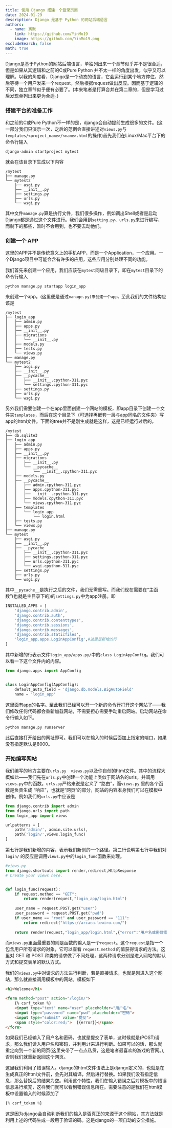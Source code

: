 ```yaml
---
title: 使用 Django 搭建一个登录页面
date: 2024-01-29
description: Django 是基于 Python 的网站后端语言
authors:
  - name: 寅默
    link: https://github.com/YinMo19
    image: https://github.com/YinMo19.png
excludeSearch: false
math: true
---
```


Django是基于Python的网站后端语言，单独列出来一个章节似乎并不是很合适，但是如果从其逻辑和之前的C或Pure Python 并不太一样的角度出发，似乎又可以理解。以我的角度看，Django是一个动态的语言，它会运行到某个地方停住，然后等待一个用户发来一个request，然后根据request做出反应。因而基于逻辑的不同，独立章节似乎便有必要了。(本来笔者是打算合并在第二章的，但是学习过后发现单列出来更为合适。)

### 搭建平台的准备工作

和之前的C或Pure Python不一样的是，django会自动提前生成很多的文件。(这一部分我们只演示一次，之后的范例会直接讲述对`views.py`与`templates/<project_name>/<name>.html`的操作)首先我们在Linux/Mac平台下的命令行输入

```
django-admin startproject mytest
```

就会在该目录下生成以下内容

```
/mytest
├── manage.py
└── mytest2
    ├── asgi.py
    ├── __init__.py
    ├── settings.py
    ├── urls.py
    └── wsgi.py
```

其中文件`manage.py`算是执行文件，我们很多操作，例如调出Shell或者是启动Django都是通过这个文件进行。我们会用到`setting.py`、`urls.py`来进行编写，而剩下的那些，暂时不会用到，也不要去动他们。

### 创建一个 APP

这里的APP并不是传统意义上的手机APP，而是一个Application，一个应用。一个Django项目中可能会含有许多的应用，这些应用分别处理不同的功能。

我们首先来创建一个应用，我们应该在`mytest`同级目录下，即在`mytest`目录下的命令行输入

```
python manage.py startapp login_app
```

来创建一个app。(这里便是通过`manage.py)来创建一个app。`至此我们的文件结构应该是

```
/mytest
├── login_app
│   ├── admin.py
│   ├── apps.py
│   ├── __init__.py
│   ├── migrations
│   │   └── __init__.py
│   ├── models.py
│   ├── tests.py
│   └── views.py
├── manage.py
└── mytest2
    ├── asgi.py
    ├── __init__.py
    ├── __pycache__
    │   ├── __init__.cpython-311.pyc
    │   └── settings.cpython-311.pyc
    ├── settings.py
    ├── urls.py
    └── wsgi.py
```

另外我们需要创建一个在app里面创建一个网站的模板，即app目录下创建一个文件夹`templates`，而后在这个目录下（可选择再嵌套一层与app同名的文件夹）写app的html文件。下面的tree并不是刚生成就是这样，这是已经运行过后的。

```
/mytest
├── db.sqlite3
├── login_app
│   ├── admin.py
│   ├── apps.py
│   ├── __init__.py
│   ├── migrations
│   │   ├── __init__.py
│   │   └── __pycache__
│   │       └── __init__.cpython-311.pyc
│   ├── models.py
│   ├── __pycache__
│   │   ├── admin.cpython-311.pyc
│   │   ├── apps.cpython-311.pyc
│   │   ├── __init__.cpython-311.pyc
│   │   ├── models.cpython-311.pyc
│   │   └── views.cpython-311.pyc
│   ├── templates
│   │   └── login_app
│   │       └── login.html
│   ├── tests.py
│   └── views.py
├── manage.py
└── mytest
    ├── asgi.py
    ├── __init__.py
    ├── __pycache__
    │   ├── __init__.cpython-311.pyc
    │   ├── settings.cpython-311.pyc
    │   ├── urls.cpython-311.pyc
    │   └── wsgi.cpython-311.pyc
    ├── settings.py
    ├── urls.py
    └── wsgi.py
```

其中`__pycache__`是执行之后的文件，我们无需重写。而我们现在需要在“主函数”(也就是主目录下的)的`settings.py`中为app注册。即

```python
INSTALLED_APPS = [
    'django.contrib.admin',
    'django.contrib.auth',
    'django.contrib.contenttypes',
    'django.contrib.sessions',
    'django.contrib.messages',
    'django.contrib.staticfiles',
    'login_app.apps.LoginAppConfig',#这里是新增的行
]
```

其中新增的行表示文件`login_app/apps.py/`中的`class LoginAppConfig`。我们可以看一下这个文件内的内容。

```python
from django.apps import AppConfig


class LoginAppConfig(AppConfig):
    default_auto_field = 'django.db.models.BigAutoField'
    name = 'login_app'
```

这里面有app的名字。至此我们已经可以开一个新的命令行打开这个网站了——我们修改任何代码都会重新加载网站，不需要担心需要手动重启网站。启动网站在命令行输入如下。

```
python manage.py runserver
```

此后直接打开给出的网址即可。我们可以在输入的时候后面加上指定的端口，如果没有指定默认是8000。

### 开始编写网站

我们编写的地方主要在`urls.py  views.py`以及你自创的html文件。其中的流程大概如此——我们先在`urls.py`中创建一个功能上类似于网站名的urls，并调用`views.py`中的函数。`urls.py`严格来说是定义了 “路由”，而`views.py` 里的各个函数是负责生成 “响应”，也就是“网页”的部分，网站的内容本身我们可以在模板中创作。例如我们的`urls.py`中应该是

```python
from django.contrib import admin
from django.urls import path
from login_app import views

urlpatterns = [
    path('admin/', admin.site.urls),
    path('login/',views.login_func)
]
```

第七行是我们新增的内容，表示我们新创的一个路径。第三行说明第七行中我们对`login/` 的反应是调用`views.py`中的`login_func`函数来处理。

```python
#views.py
from django.shortcuts import render,redirect,HttpResponse
# Create your views here.


def login_func(request):
    if request.method == "GET":
        return render(request,"login_app/login.html")
    
    user_name = request.POST.get("user")
    user_password = request.POST.get("pwd")
    if user_name == "root" and user_password == "111":
        return redirect("https://arcaea.lowiro.com/")
    
    return render(request,"login_app/login.html",{"error":"用户名或密码错误"})
```

而`views.py`里面最重要的则是函数的输入是一个`request`。这个`request`是指一个包含用户所有请求的对象，它可以查看 `request.method` 的值获得请求的方法。这里对 GET 和 POST 种类的请求做了不同处理，这两种请求分别是进入网站的默认方式和提交表单的默认方式。

我们的`views.py`中对请求的方法进行判断，若是直接请求，也就是刚进入这个网站，那么就直接调用模板中的网站。模板如下

```html
<h1>Welcome</h1>

<form method="post" action="/login/">
    {% csrf_token %}
    <input type="text" name="user" placeholder="用户名">
    <input type="password" name="pwd" placeholder="密码">
    <input type="submit" value="提交">
    <span style="color:red;">  {{error}}</span>
</form>
```

如果我们已经输入了用户名和密码，也就是提交了表单，这时候就是(POST)请求，那么我们读入用户名和密码，并利用`if`来进行判断。如果可以的话，那么就重定向到一个新的网页(这里夹带了一点点私货，这是笔者最喜欢的游戏的官网。),否则我们就重新返回这个网页。

这里我们利用了错误输入。django的html文件语法上是django定义的，也就是在生成真正的html文件前，会先对其编译，然后进行替换。如果我们没有指定信息，那么替换后的结果为空。利用这个特性，我们在输入错误之后对模板中的错误信息进行填充，这样我们就可以看到错误信息所在。需要注意的是我们在html模板中设置输入的时候添加了

```python
{% csrf_token %}
```

这是因为django会自动判断我们的输入是否真正的来源于这个网站，其方法就是利用上述的代码生成一段用于验证的码。这是django的一项自动的安全措施。
